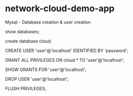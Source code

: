 # network-cloud-demo-app

Mysql - Database creation & user creation

show databases;

create database cloud;

CREATE USER 'user'@'localhost' IDENTIFIED BY 'password';

GRANT ALL PRIVILEGES ON cloud.* TO 'user'@'localhost';

SHOW GRANTS FOR 'user'@'localhost';

DROP USER 'user'@'localhost';

FLUSH PRIVILEGES;